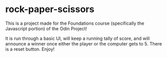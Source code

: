 # rock-paper-scissors

This is a project made for the Foundations course (specifically the Javascript portion) of the Odin Project!

It is run through a basic UI, will keep a running tally of score, and will announce a winner once either the player or the computer gets to 5. There is a reset button. Enjoy!